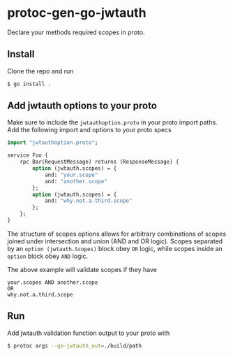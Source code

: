 # protoc-gen-go-jwtauth

Declare your methods required scopes in proto.

## Install

Clone the repo and run

```bash
$ go install .
```

## Add jwtauth options to your proto

Make sure to include the `jwtauthoption.proto` in your proto import paths. Add the following import and options to your proto specs

```proto
import "jwtauthoption.proto";

service Foo {
    rpc Bar(RequestMessage) returns (ResponseMessage) {
        option (jwtauth.scopes) = {
            and: "your.scope"
            and: "another.scope"
        };
        option (jwtauth.scopes) = {
            and: "why.not.a.third.scope"
        };
    };
}
```

The structure of scopes options allows for arbitrary combinations of scopes joined under intersection and union (AND and OR logic). Scopes separated by an `option (jwtauth.Scopes)` block obey `OR` logic, while scopes inside an `option` block obey `AND` logic.

The above example will validate scopes if they have
```
your.scopes AND another.scope
OR
why.not.a.third.scope
```

## Run

Add jwtauth validation function output to your proto with

```bash
$ protoc args --go-jwtauth_out=./build/path
```
